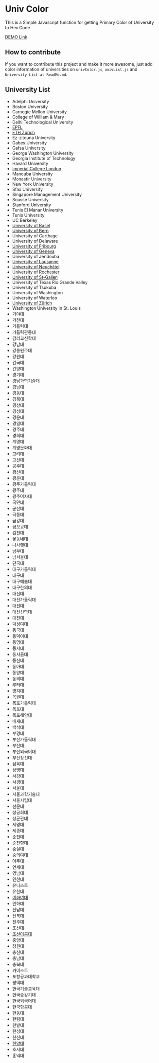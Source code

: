 ﻿# Univ Color
This is a Simple Javascript function for getting Primary Color of University to Hex Code

[DEMO Link](https://nayunhwan.github.io/UnivColor/)

## How to contribute
If you want to contribute this project and make it more awesome, just add color information of universities on `univColor.js`, `univList.js` and `University List at ReadMe.md`. 

## University List
* Adelphi University
* Boston University
* Carnegie Mellon University
* College of William & Mary
* Delhi Technological University
* [EPFL](https://www.epfl.ch/index.en.html)
* [ETH Zürich](https://www.ethz.ch/en.html)
* Ez-zitouna University
* Gabes University
* Gafsa University
* George Washington University
* Georgia Institute of Technology
* Havard University
* [Imperial College London](http://www.imperial.ac.uk)
* Manouba University
* Monastir University
* New York University
* Sfax University
* Singapore Management University
* Sousse University
* Stanford University
* Tunis El Manar University
* Tunis University
* UC Berkeley
* [University of Basel](https://www.unibas.ch/en.html)
* [University of Bern](http://www.unibe.ch/index_eng.html)
* University of Carthage
* University of Delaware
* [University of Fribourg](http://www.unifr.ch/home/en.html)
* [University of Geneva](https://www.unige.ch/en)
* University of Jendouba
* [University of Lausanne](http://www.unil.ch/central/en/home.html)
* [University of Neuchâtel](https://www.unine.ch/)
* University of Rochester
* [University of St-Gallen](https://www.unisg.ch/en)
* University of Texas Rio Grande Valley
* University of Tsukuba
* University of Washington
* University of Waterloo
* [University of Zürich](http://www.uzh.ch/en.html)
* Washington University in St. Louis
* 가야대
* 가천대
* 가톨릭대
* 가톨릭관동대
* 감리교신학대
* 강남대
* 강릉원주대
* 강원대
* 건국대
* 건양대
* 경기대
* 경남과학기술대
* 경남대
* 경동대
* 경북대
* 경상대
* 경성대
* 경운대
* 경일대
* 경주대
* 경희대
* 계명대
* 계명문화대
* 고려대
* 고신대
* 공주대
* 광신대
* 광운대
* 광주가톨릭대
* 광주대
* 광주여자대
* 국민대
* 군산대
* 극동대
* 금강대
* 금오공대
* 김천대
* 꽃동네대
* 나사렛대
* 남부대
* 남서울대
* 단국대
* 대구가톨릭대
* 대구대
* 대구예술대
* 대구한의대
* 대신대
* 대전가톨릭대
* 대전대
* 대전신학대
* 대진대
* 덕성여대
* 동국대
* 동덕여대
* 동명대
* 동서대
* 동서울대
* 동신대
* 동아대
* 동양대
* 동의대
* 루터대
* 명지대
* 목원대
* 목포가톨릭대
* 목포대
* 목포해양대
* 배재대
* 백석대
* 부경대
* 부산가톨릭대
* 부산대
* 부산외국어대
* 부산장신대
* 삼육대
* 상명대
* 서강대
* 서경대
* 서울대
* 서울과학기술대
* 서울시립대
* 선문대
* 성공회대
* 성균관대
* 세명대
* 세종대
* 순천대
* 순천향대
* 숭실대
* 숭의여대
* 아주대
* 연세대
* 영남대
* 인천대
* 유니스트
* 유한대
* [이화여대](http://www.ewha.ac.kr)
* 인하대
* 전남대
* 전북대
* 전주대
* [조선대](http://www.chosun.ac.kr)
* [조선이공대](http://www.cst.ac.kr)
* 중앙대
* 창원대
* 총신대
* 충남대
* 충북대
* 카이스트
* 포항공과대학교
* 평택대
* 한국기술교육대
* 한국승강기대
* 한국외국어대
* 한국항공대
* 한동대
* 한림대
* 한밭대
* 한성대
* 한신대
* [한양대](http://hanyang.ac.kr)
* 호서대
* 홍익대
